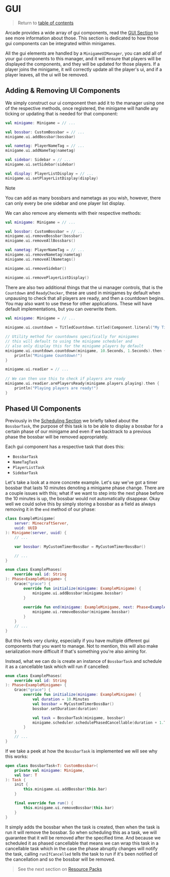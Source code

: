 # GUI

> Return to [table of contents](getting-started.md)

Arcade provides a wide array of gui components, read the [GUI Section](../arcade-visuals/getting-started.md) 
to see more information about those. 
This section is dedicated to how those gui components can be integrated within 
minigames.

All the gui elements are handled by a `MinigameUIManager`, you can add all of 
your gui components to this manager, and it will ensure that players will be 
displayed the components, and they will be updated for those players. If a 
player joins the minigame, it will correctly update all the player's ui, and if
a player leaves, all the ui will be removed.

## Adding & Removing UI Components

We simply construct our ui component then add it to the manager using one of the respective methods, once registered, the minigame will handle any ticking or updating that is needed for that component:
```kotlin
val minigame: Minigame = // ...

val bossbar: CustomBossbar = // ...
minigame.ui.addBossbar(bossbar)

val nametag: PlayerNameTag = // ...
minigame.ui.addNameTag(nametag)

val sidebar: Sidebar = // ...
minigame.ui.setSidebar(sidebar)

val display: PlayerListDisplay = // ...
minigame.ui.setPlayerListDisplay(display)
```

> [!NOTE]
> You can add as many bossbars and nametags as you wish, however, there can 
> only every be one sidebar and one player list display.

We can also remove any elements with their respective methods:
```kotlin
val minigame: Minigame = // ...

val bossbar: CustomBossbar = // ...
minigame.ui.removeBossbar(bossbar)
minigame.ui.removeAllBossbars()

val nametag: PlayerNameTag = // ...
minigame.ui.removeNametag(nametag)
minigame.ui.removeAllNametags()

minigame.ui.removeSidebar()

minigame.ui.removePlayerListDisplay()
```

There are also two additional things that the ui manager controls, that is the 
`Countdown` and `ReadyChecker`, these are used in minigames by default when 
unpausing to check that all players are ready, and then a countdown begins. You
may also want to use these for other applications. These will have default 
implementations, but you can overwrite them.

```kotlin
val minigame: Minigame = // ...
    
minigame.ui.countdown = TitledCountdown.titled(Component.literal("My Titled Countdown!"))

// Utility method for countdowns specifically for minigames
// this will default to using the minigame scheduler and
// also only display this for the minigame players by default
minigame.ui.countdown.countdown(minigame, 10.Seconds, 1.Seconds).then {
    println("Minigame Countdown!")
}

minigame.ui.readier = // ...
    
// We can then use this to check if players are ready
minigame.ui.readier.arePlayersReady(minigame.players.playing).then {
    println("Playing players are ready!")
}
```

## Phased UI Components

Previously in the [Scheduling Section](scheduling.md) we briefly talked about 
the `BossbarTask`, the purpose of this task is to be able to display a bossbar 
for a certain phase of our minigame and even if we backtrack to a previous 
phase the bossbar will be removed appropriately.

Each gui component has a respective task that does this:
- `BossbarTask`
- `NameTagTask`
- `PlayerListTask`
- `SidebarTask`

Let's take a look at a more concrete example. Let's say we've got a timer 
bossbar that lasts 10 minutes denoting a minigame phase change. There are a 
couple issues with this; what if we want to step into the next phase before the
10 minutes is up, the bossbar would not automatically disappear. Okay well we 
could solve this by simply storing a bossbar as a field as always removing it 
in the `end` method of our phase:

```kotlin
class ExampleMinigame(
    server: MinecraftServer,
    uuid: UUID
): Minigame(server, uuid) {
    // ...

    var bossbar: MyCustomTimerBossBar = MyCustomTimerBossBar()

    // ...
}

enum class ExamplePhases(
    override val id: String
): Phase<ExampleMinigame> {
    Grace("grace") {
        override fun initialize(minigame: ExampleMinigame) {
            minigame.ui.addBossbar(minigame.bossbar)
        }
        
        override fun end(minigame: ExampleMinigame, next: Phase<ExampleMinigame>) {
            minigame.ui.removeBossbar(minigame.bossbar)
        }
    }
    // ...
}
```

But this feels very clunky, especially if you have multiple different gui 
components that you want to manage. Not to mention, this will also make 
serialization more difficult if that's something you're also aiming for.

Instead, what we can do is create an instance of `BossbarTask` and schedule it 
as a cancellable task which will run if cancelled:
```kotlin
enum class ExamplePhases(
    override val id: String
): Phase<ExampleMinigame> {
    Grace("grace") {
        override fun initialize(minigame: ExampleMinigame) {
            val duration = 10.Minutes
            val bossbar = MyCustomTimerBossBar()
            bossbar.setDuration(duration)

            val task = BossbarTask(minigame, bossbar)
            minigame.scheduler.schedulePhasedCancellable(duration + 1.Ticks, task).runIfCancelled()
        }
    }
    // ...
}
```

If we take a peek at how the `BossbarTask` is implemented we will see why this works:
```kotlin
open class BossbarTask<T: CustomBossbar>(
    private val minigame: Minigame,
    val bar: T
): Task {
    init {
        this.minigame.ui.addBossbar(this.bar)
    }

    final override fun run() {
        this.minigame.ui.removeBossbar(this.bar)
    }
}
```
It simply adds the bossbar when the task is created, then when the task is run 
it will remove the bossbar. So when scheduling this as a task, we will 
guarantee that it will be removed after the specified time. And because we 
scheduled it as phased cancellable that means we can wrap this task in a 
cancellable task which in the case the phase abruptly changes will notify the 
task, calling `runIfCancelled` tells the task to run if it's been notified of 
the cancellation and so the bossbar will be removed.

> See the next section on [Resource Packs](resource_packs.md)